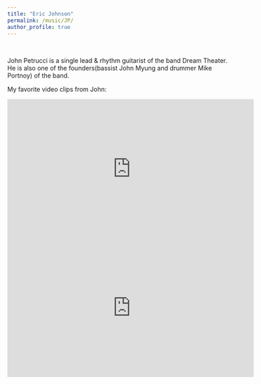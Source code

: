 ```yaml
---
title: "Eric Johnson"
permalink: /music/JP/
author_profile: true
---
```


<br>

John Petrucci is a single lead & rhythm guitarist of the band Dream Theater. He is also one of the founders(bassist John Myung and drummer Mike Portnoy) of the band.

My favorite video clips from John:

<iframe width="560" height="315" src="https://www.youtube.com/embed/dIzObVL7140?start=21" frameborder="0" allow="accelerometer; autoplay; clipboard-write; encrypted-media; gyroscope; picture-in-picture" allowfullscreen></iframe>

<iframe width="560" height="315" src="https://www.youtube.com/embed/-5VwPfyEq3w?start=21" frameborder="0" allow="accelerometer; autoplay; clipboard-write; encrypted-media; gyroscope; picture-in-picture" allowfullscreen></iframe>